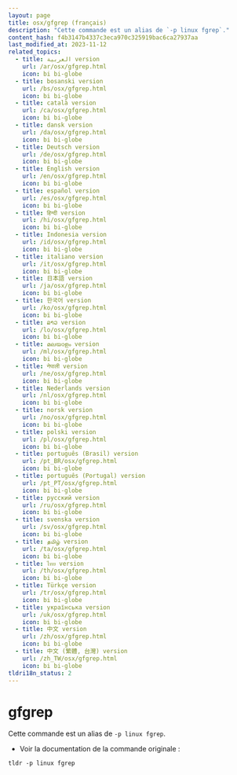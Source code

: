 ```yaml
---
layout: page
title: osx/gfgrep (français)
description: "Cette commande est un alias de `-p linux fgrep`."
content_hash: f4b3147b4337c3eca970c325919bac6ca27937aa
last_modified_at: 2023-11-12
related_topics:
  - title: العربية version
    url: /ar/osx/gfgrep.html
    icon: bi bi-globe
  - title: bosanski version
    url: /bs/osx/gfgrep.html
    icon: bi bi-globe
  - title: català version
    url: /ca/osx/gfgrep.html
    icon: bi bi-globe
  - title: dansk version
    url: /da/osx/gfgrep.html
    icon: bi bi-globe
  - title: Deutsch version
    url: /de/osx/gfgrep.html
    icon: bi bi-globe
  - title: English version
    url: /en/osx/gfgrep.html
    icon: bi bi-globe
  - title: español version
    url: /es/osx/gfgrep.html
    icon: bi bi-globe
  - title: हिन्दी version
    url: /hi/osx/gfgrep.html
    icon: bi bi-globe
  - title: Indonesia version
    url: /id/osx/gfgrep.html
    icon: bi bi-globe
  - title: italiano version
    url: /it/osx/gfgrep.html
    icon: bi bi-globe
  - title: 日本語 version
    url: /ja/osx/gfgrep.html
    icon: bi bi-globe
  - title: 한국어 version
    url: /ko/osx/gfgrep.html
    icon: bi bi-globe
  - title: ລາວ version
    url: /lo/osx/gfgrep.html
    icon: bi bi-globe
  - title: മലയാളം version
    url: /ml/osx/gfgrep.html
    icon: bi bi-globe
  - title: नेपाली version
    url: /ne/osx/gfgrep.html
    icon: bi bi-globe
  - title: Nederlands version
    url: /nl/osx/gfgrep.html
    icon: bi bi-globe
  - title: norsk version
    url: /no/osx/gfgrep.html
    icon: bi bi-globe
  - title: polski version
    url: /pl/osx/gfgrep.html
    icon: bi bi-globe
  - title: português (Brasil) version
    url: /pt_BR/osx/gfgrep.html
    icon: bi bi-globe
  - title: português (Portugal) version
    url: /pt_PT/osx/gfgrep.html
    icon: bi bi-globe
  - title: русский version
    url: /ru/osx/gfgrep.html
    icon: bi bi-globe
  - title: svenska version
    url: /sv/osx/gfgrep.html
    icon: bi bi-globe
  - title: தமிழ் version
    url: /ta/osx/gfgrep.html
    icon: bi bi-globe
  - title: ไทย version
    url: /th/osx/gfgrep.html
    icon: bi bi-globe
  - title: Türkçe version
    url: /tr/osx/gfgrep.html
    icon: bi bi-globe
  - title: українська version
    url: /uk/osx/gfgrep.html
    icon: bi bi-globe
  - title: 中文 version
    url: /zh/osx/gfgrep.html
    icon: bi bi-globe
  - title: 中文 (繁體, 台灣) version
    url: /zh_TW/osx/gfgrep.html
    icon: bi bi-globe
tldri18n_status: 2
---
```

# gfgrep

Cette commande est un alias de `-p linux fgrep`.

- Voir la documentation de la commande originale :

`tldr -p linux fgrep`
